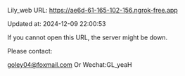 Lily_web URL: https://ae6d-61-165-102-156.ngrok-free.app

Updated at: 2024-12-09 22:00:53

If you cannot open this URL, the server might be down.

Please contact: 

goley04@foxmail.com Or Wechat:GL_yeaH